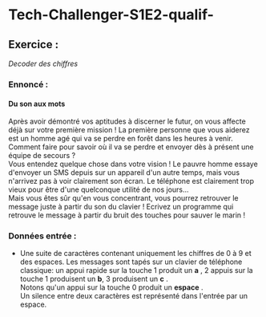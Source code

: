 # Tech-Challenger-S1E2-qualif-
## Exercice :
*Decoder des chiffres*
### Ennoncé :
#### Du son aux mots
Après avoir démontré vos aptitudes à discerner le futur, on vous affecte déjà sur votre première mission ! La première personne que vous aiderez est un homme agé qui va se perdre en forêt dans les heures à venir. Comment faire pour savoir où il va se perdre et envoyer dès à présent une équipe de secours ?  
Vous entendez quelque chose dans votre vision ! Le pauvre homme essaye d'envoyer un SMS depuis sur un appareil d'un autre temps, mais vous n'arrivez pas à voir clairement son écran. Le téléphone est clairement trop vieux pour être d'une quelconque utilité de nos jours...  
Mais vous êtes sûr qu'en vous concentrant, vous pourrez retrouver le message juste à partir du son du clavier ! Ecrivez un programme qui retrouve le message à partir du bruit des touches pour sauver le marin !  
### Données entrée :
* Une suite de caractères contenant uniquement les chiffres de 0 à 9 et des espaces. Les messages sont tapés sur un clavier de téléphone classique: un appui rapide sur la touche 1 produit un **a** , 2 appuis sur la touche 1 produisent un **b**, 3 produisent un **c** .  
Notons qu'un appui sur la touche 0 produit un **espace** .  
Un silence entre deux caractères est représenté dans l'entrée par un espace.
